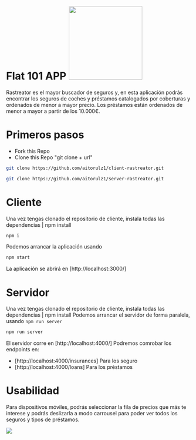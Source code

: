 # Flat 101 APP <img src="./assets/images/readme-rastreator.png" width="200px" />
Rastreator es el mayor buscador de seguros y, en esta aplicación podrás encontrar los seguros de coches y préstamos catalogados por coberturas y ordenados de menor a mayor precio.
Los préstamos están ordenados de menor a mayor a partir de los 10.000€.


# Primeros pasos
- Fork this Repo
- Clone this Repo "git clone + url"

```sh
git clone https://github.com/aitorulz1/client-rastreator.git
```

```sh
git clone https://github.com/aitorulz1/server-rastreator.git
```


# Cliente
Una vez tengas clonado el repositorio de cliente, instala todas las dependencias | npm install

```sh
npm i
```

Podemos arrancar la aplicación usando 

```sh
npm start
```
La aplicación se abrirá en [http://localhost:3000/]


# Servidor
Una vez tengas clonado el repositorio de cliente, instala todas las dependencias | npm install
Podemos arrancar el servidor de forma paralela, usando `npm run server`

```sh
npm run server
```

El servidor corre en [http://localhost:4000/]
Podremos comrobar los endpoints en:

- [http://localhost:4000/insurances] Para los seguro
- [http://localhost:4000/loans] Para los préstamos


# Usabilidad
Para dispositivos móviles, podrás seleccionar la fila de precios que más te interese y podrás deslizarla a modo carrousel para poder ver todos los seguros y tipos de préstamos.

<img src="./assets/images/responsive-screen.jpg" />
